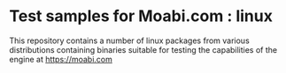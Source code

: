 # Test samples for Moabi.com : linux

This repository contains a number of linux packages from various distributions containing binaries suitable for testing the capabilities of the engine at https://moabi.com

